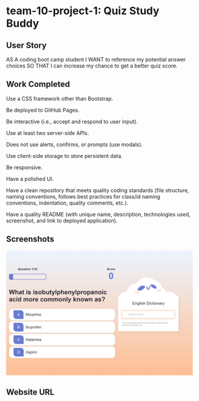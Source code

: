 # team-10-project-1: Quiz Study Buddy

## User Story
AS A coding boot camp student I WANT to reference my potential answer choices SO THAT I can increase my chance to get a better quiz score.

## Work Completed
Use a CSS framework other than Bootstrap.

Be deployed to GitHub Pages.

Be interactive (i.e., accept and respond to user input).

Use at least two server-side APIs.

Does not use alerts, confirms, or prompts (use modals).

Use client-side storage to store persistent data.

Be responsive.

Have a polished UI.

Have a clean repository that meets quality coding standards (file structure, naming conventions, follows best practices for class/id naming conventions, indentation, quality comments, etc.).

Have a quality README (with unique name, description, technologies used, screenshot, and link to deployed application).

## Screenshots
![sb_game.png](/assets/images/sb_game.png)

## Website URL
